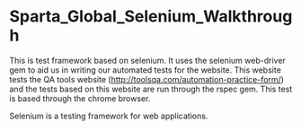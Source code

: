 # Sparta_Global_Selenium_Walkthrough

This is test framework based on selenium. It uses the selenium web-driver gem to aid us in writing our automated tests for the website. This website tests the QA tools website (http://toolsqa.com/automation-practice-form/) and the tests based on this website are run through the rspec gem. This test is based through the chrome browser.

Selenium is a testing framework for web applications.  
